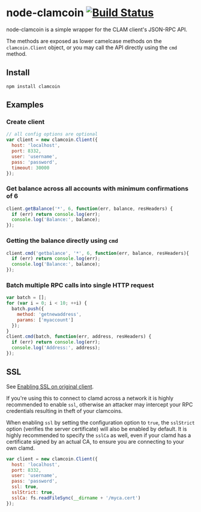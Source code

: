 # node-clamcoin [![Build Status](https://travis-ci.org/daxxog/node-clamcoin.svg?branch=master)](https://travis-ci.org/daxxog/node-clamcoin)

node-clamcoin is a simple wrapper for the CLAM client's JSON-RPC API.

The methods are exposed as lower camelcase methods on the `clamcoin.Client`
object, or you may call the API directly using the `cmd` method.

## Install

`npm install clamcoin`

## Examples

### Create client
```js
// all config options are optional
var client = new clamcoin.Client({
  host: 'localhost',
  port: 8332,
  user: 'username',
  pass: 'password',
  timeout: 30000
});
```

### Get balance across all accounts with minimum confirmations of 6

```js
client.getBalance('*', 6, function(err, balance, resHeaders) {
  if (err) return console.log(err);
  console.log('Balance:', balance);
});
```
### Getting the balance directly using `cmd`

```js
client.cmd('getbalance', '*', 6, function(err, balance, resHeaders){
  if (err) return console.log(err);
  console.log('Balance:', balance);
});
```

### Batch multiple RPC calls into single HTTP request

```js
var batch = [];
for (var i = 0; i < 10; ++i) {
  batch.push({
    method: 'getnewaddress',
    params: ['myaccount']
  });
}
client.cmd(batch, function(err, address, resHeaders) {
  if (err) return console.log(err);
  console.log('Address:', address);
});
```

## SSL
See [Enabling SSL on original client](https://en.clamcoin.it/wiki/Enabling_SSL_on_original_client_daemon).

If you're using this to connect to clamd across a network it is highly
recommended to enable `ssl`, otherwise an attacker may intercept your RPC credentials
resulting in theft of your clamcoins.

When enabling `ssl` by setting the configuration option to `true`, the `sslStrict`
option (verifies the server certificate) will also be enabled by default. It is
highly recommended to specify the `sslCa` as well, even if your clamd has
a certificate signed by an actual CA, to ensure you are connecting
to your own clamd.

```js
var client = new clamcoin.Client({
  host: 'localhost',
  port: 8332,
  user: 'username',
  pass: 'password',
  ssl: true,
  sslStrict: true,
  sslCa: fs.readFileSync(__dirname + '/myca.cert')
});
```
